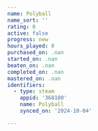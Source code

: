 ```yaml
---
name: Polyball
name_sort: ''
rating: 0
active: false
progress: new
hours_played: 0
purchased_on: .nan
started_on: .nan
beaten_on: .nan
completed_on: .nan
mastered_on: .nan
identifiers:
  - type: steam
    appid: '368180'
    name: Polyball
    synced_on: '2024-10-04'

---
```

